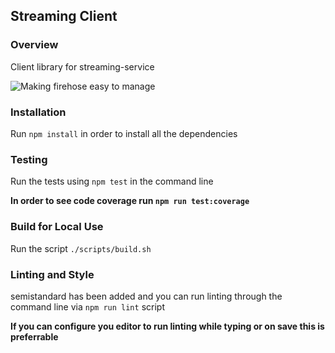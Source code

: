 ## Streaming Client

### Overview
Client library for streaming-service

![Making firehose easy to manage](http://i.giphy.com/TVJzpTzptvxDi.gif)

### Installation
Run `npm install` in order to install all the dependencies

### Testing
Run the tests using `npm test` in the command line

**In order to see code coverage run `npm run test:coverage`**

### Build for Local Use
Run the script `./scripts/build.sh`

### Linting and Style
semistandard has been added and you can run linting through the command line via `npm run lint` script

**If you can configure you editor to run linting while typing or on save this is preferrable**
